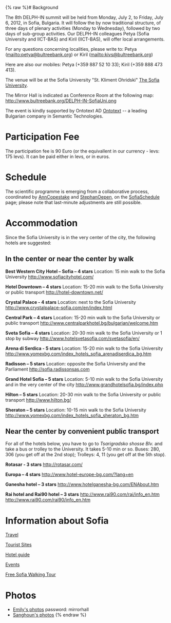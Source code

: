 {% raw %}# Background

The 8th DELPH-IN summit will be held from Monday, July 2, to Friday,
July 6, 2012, in Sofia, Bulgaria. It will follow the by now traditional
structure, of three days of plenary activities (Monday to Wednesday),
followed by two days of sub-group activities. Our DELPH-IN colleagues
Petya (Sofia University and IICT-BAS) and Kiril (IICT-BAS), will offer
local arrangements.

For any questions concerning localities, please write to: Petya
(<mailto:petya@bultreebank.org>) or Kiril (<mailto:kivs@bultreebank.org>)

Here are also our mobiles: Petya (+359 887 52 10 33); Kiril (+359 888
473 413).

The venue will be at the Sofia University "St. Kliment Ohridski" [The
Sofia University](http://www.uni-sofia.bg/index.php/eng/the_university).

The Mirror Hall is indicated as Conference Room at the following map:
<http://www.bultreebank.org/DELPH-IN-SofiaUni.png>

The event is kindly supported by Ontotext AD
[Ontotext](http://www.ontotext.com/) -- a leading Bulgarian company in
Semantic Technologies.

# Participation Fee

The participation fee is 90 Euro (or the equivallent in our currency -
levs: 175 levs). It can be paid either in levs, or in euros.

# Schedule

The scientific programme is emerging from a collaborative process,
coordinated by [AnnCopestake](https://delph-in.github.io/docs/garage/AnnCopestake) and
[StephanOepen](https://delph-in.github.io/docs/garage/StephanOepen), on the [SofiaSchedule](https://delph-in.github.io/docs/summits/SofiaSchedule)
page; please note that last-minute adjustments are still possible.

# Accommodation

Since the Sofia University is in the very center of the city, the
following hotels are suggested:

## In the center or near the center by walk

**Best Western City Hotel – Sofia – 4 stars** Location: 15 min walk to
the Sofia University <http://www.sofiacityhotel.com/>

**Hotel Downtown – 4 stars** Location: 15-20 min walk to the Sofia
University or public transport <http://hotel-downtown.net/>

**Crystal Palace - 4 stars** Location: next to the Sofia University
<http://www.crystalpalace-sofia.com/en/index.html>

**Central Park – 4 stars** Location: 15-20 min walk to the Sofia
University or public transport
<http://www.centralparkhotel.bg/bulgarian/welcome.htm>

**Sveta Sofia – 4 stars** Location: 20-30 min walk to the Sofia
University or 1 stop by subway
<http://www.hotelsvetasofia.com/svetasofia/en/>

**Arena di Serdica - 5 stars** Location: 15-20 min walk to the Sofia
University
<http://www.yomexbg.com/index_hotels_sofia_arenadiserdica_bg.htm>

**Radisson – 5 stars** Location: opposite the Sofia University and the
Parliament <http://sofia.radissonsas.com>

**Grand Hotel Sofia – 5 stars** Location: 5-10 min walk to the Sofia
University and in the very center of the city
<http://www.grandhotelsofia.bg/index.php>

**Hilton – 5 stars** Location: 20-30 min walk to the Sofia University or
public transport <http://www.hilton.bg/>

**Sheraton – 5 stars** Location: 10-15 min walk to the Sofia University
<http://www.yomexbg.com/index_hotels_sofia_sheraton_bg.htm>

## Near the center by convenient public transport

For all of the hotels below, you have to go to *Tsarigradsko shosse
Blv.* and take a bus or trolley to the University. It takes 5-10 min or
so. Buses: 280, 306 (you get off at the 2nd stop); Trolleys: 4, 11 (you
get off at the 5th stop).

**Rotasar - 3 stars** <http://rotasar.com/>

**Europa – 4 stars** <http://www.hotel-europe-bg.com/?lang=en>

**Ganesha hotel – 3 stars** <http://www.hotelganesha-bg.com/ENAbout.htm>

**Rai hotel and Rai90 hotel – 3 stars**
<http://www.rai90.com/rai/info_en.htm>
<http://www.rai90.com/rai90/info_en.htm>

# Information about Sofia

[Travel](http://wikitravel.org/en/Sofia)

[Tourist
Sites](http://en.wikipedia.org/wiki/Tourist_attractions_in_Sofia)

[Hotel
guide](http://www.sofia-hotel-guide.com/en/sofia-tourist-information.php)

[Events](http://www.programata.bg/?l=2)

[Free Sofia Walking Tour](http://www.freesofiatour.com/)

# Photos

- [Emily's
photos](http://erbonzo.smugmug.com/Travel/DELPH-IN-Sofia/23901441_q3T259)
password: mirrorhall
- [Sanghoun's
photos](https://picasaweb.google.com/106261683885290415644/Sofia?authuser=0&authkey=Gv1sRgCI-bzKaQ8Nipcg&feat=directlink)
<update date omitted for speed>{% endraw %}